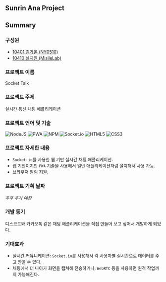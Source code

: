 ## Sunrin Ana Project

## Summary

### 구성원

-   [10401 김가온 (NY0510)](https://github.com/NY0510/)
-   [10410 설지원 (MisileLab)](https://github.com/MisileLab)

### 프로젝트 이름

Socket Talk

### 프로젝트 주제

실시간 통신 채팅 애플리케이션

### 프로젝트 언어 및 기술

![NodeJS](https://img.shields.io/badge/Node.js-6DA55F?style=for-the-badge&logo=node.js&logoColor=white&style=flat) ![PWA](https://img.shields.io/badge/PWA-5A0FC8?style=for-the-badge&logo=pwa&logoColor=white&style=flat) ![NPM](https://img.shields.io/badge/NPM-%23CB3837.svg?style=for-the-badge&logo=npm&logoColor=white&style=flat) ![Socket.io](https://img.shields.io/badge/Socket.io-black?style=for-the-badge&logo=socket.io&badgeColor=010101&style=flat) ![HTML5](https://img.shields.io/badge/HTML5-%23E34F26.svg?style=for-the-badge&logo=html5&logoColor=white&style=flat) ![CSS3](https://img.shields.io/badge/CSS3-%231572B6.svg?style=for-the-badge&logo=css3&logoColor=white&style=flat)

### 프로젝트 자세한 내용

-   `Socket.io`를 사용한 웹 기반 실시간 채팅 애플리케이션.
-   웹 기반이지만 `PWA` 기술을 사용해서 일반 애플리케이션처럼 설치해서 사용 가능.
-   브라우저 알림 지원.

### 프로젝트 기획 날짜

_추후 추가 예정_

<!-- | 날짜  | 개발 내용 |
| ----- | --------- |
| 1주차 |           |
| 2주차 |           | -->

### 개발 동기

디스코드와 카카오톡 같은 채팅 애플리케이션을 직접 만들어 보고 싶어서 개발하게 되었다.

### 기대효과

-   실시간 커뮤니케이션: `Socket.io`를 사용해서 각 사용자별 실시간으로 데이터를 주고 받을 수 있다.
-   채팅에서 더 나아가 화면을 캡쳐해 전송하거나, `WebRTC` 등을 사용하면 원격 작업까지 가능해진다.
